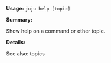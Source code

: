 **Usage:** `juju help [topic]`

**Summary:**

Show help on a command or other topic.

**Details:**

See also: topics
